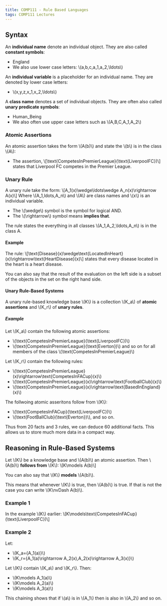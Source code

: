 ```yaml
---
title: COMP111 - Rule Based Languages
tags: COMP111 Lectures
---
```

## Syntax
An **individual name** denote an individual object. They are also called **constant symbols**:

* England
* We also use lower case letters: &#92;(a,b,c,a_1,a_2,\ldots&#92;)

An **individual variable** is a placeholder for an individual name. They are denoted by lower case letters:

* &#92;(x,y,z,x_1,x_2,\ldots&#92;)

A **class name** denotes a set of individual objects. They are often also called **unary predicate symbols**:

* Human_Being
* We also often use upper case letters such as &#92;(A,B,C,A_1,A_2&#92;)

### Atomic Assertions

An atomic assertion takes the form &#92;(A(b)&#92;) and state the &#92;(b&#92;) is in the class &#92;(A&#92;):

* The assertion,
&#92;[\text{CompetesInPremierLeague}(\text{LiverpoolFC})&#92;] states that Liverpool FC competes in the Premier League.

### Unary Rule
A unary rule take the form:
&#92;[A_1(x)\wedge\ldots\wedge A_n(x)\rightarrow A(x)&#92;]
Where &#92;(A_1,ldots,A_n&#92;) and &#92;(A&#92;) are class names and &#92;(x&#92;) is an individual variable.

* The &#92;(\wedge&#92;) symbol is the symbol for logical AND.
* The &#92;(\rightarrow&#92;) symbol means **implies that**.

The rule states the everything in all classes &#92;(A_1,A_2,\ldots,A_n&#92;) is in the class A.

#### Example

The rule:
&#92;[\text{Disease}(x)\wedge\text{LocatedInHeart}(x)\rightarrow\text{HeartDisease}(x)&#92;]
states that every disease located in the heart is a heart disease.

You can also say that the result of the evaluation on the left side is a subset of the objects in the set on the right hand side.

#### Unary Rule-Based Systems
A unary rule-based knowledge base &#92;(K&#92;) is a collection &#92;(K_a&#92;) of **atomic assertions** and &#92;(K_r&#92;) of **unary rules**.

##### Example
Let &#92;(K_a&#92;) contain the following atomic assertions:

* &#92;(\text{CompetesInPremierLeague}(\text{LiverpoolFC})&#92;)
* &#92;(\text{CompetesInPremierLeague}(\text{Everton})&#92;) and so on for all members of the class &#92;(\text{CompetesInPremierLeague}&#92;)

Let &#92;(K_r&#92;) contain the following rules:

* &#92;(\text{CompetesInPremierLeague}(x)\rightarrow\text{CompetesInFACup}(x)&#92;)
* &#92;(\text{CompetesInPremierLeague}(x)\rightarrow\text{FootballClub}(x)&#92;)
* &#92;(\text{CompetesInPremierLeague}(x)\rightarrow\text{BasedInEngland}(x)&#92;)

The follwoing atomic asseritons follow from &#92;(K&#92;):

* &#92;(\text{CompetesInFACup}(\text{LiverpoolFC})&#92;)
* &#92;(\text{FootBallClub}(\text{Everton})&#92;), and so on.

Thus from 20 facts and 3 rules, we can deduce 60 additional facts. This allows us to store much more data in a compact way.

## Reasoning in Rule-Based Systems
Let &#92;(K&#92;) be a knowledge base and &#92;(A(b)&#92;) an atomic assertion. Then &#92;(A(b)&#92;) **follows from** &#92;(K&#92;):
&#92;[K\models A(b)&#92;]

You can also say that &#92;(K&#92;) **models** &#92;(A(b)&#92;).

This means that whenever &#92;(K&#92;) is true, then &#92;(A(b)&#92;) is true. If that is not the case you can write &#92;(K\nvDash A(b)&#92;).

### Example 1
In the example &#92;(K&#92;) earlier:
&#92;[K\models\text{CompetesInFACup}(\text{LiverpoolFC})&#92;]

### Example 2
Let:

* &#92;(K_a=\{A_1(a)\}&#92;)
* &#92;(K_r=\{A_1(a)\rightarrow A_2(x),A_2(x)\rightarrow A_3(x)\}&#92;)

Let &#92;(K&#92;) contain &#92;(K_a&#92;) and &#92;(K_r&#92;). Then:

* &#92;(K\models A_1(a)&#92;)
* &#92;(K\models A_2(a)&#92;)
* &#92;(K\models A_3(a)&#92;)

This chaining shows that if &#92;(a&#92;) is in &#92;(A_1&#92;) then is also in &#92;(A_2&#92;) and so on.
